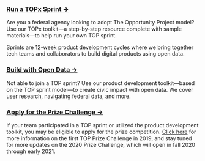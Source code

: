 
### [Run a TOPx Sprint →](https://opportunity.census.gov/topx-toolkit/introduction/)
Are you a federal agency looking to adopt The Opportunity Project model? Use our TOPx toolkit—a step-by-step resource complete with sample materials—to help run your own TOP sprint.

Sprints are 12-week product development cycles where we bring together tech teams and collaborators to build digital products using open data.

### [Build with Open Data →]({{site.baseurl}}/product-development/toolkit) 
Not able to join a TOP sprint? Use our product development toolkit—based on the TOP sprint model—to create civic impact with open data. We cover user research, navigating federal data, and more.

### [Apply for the Prize Challenge →]({{site.baseurl}}/prize-challenge)
If your team participated in a TOP sprint or utilized the product development toolkit, you may be eligible to apply for the prize competition. [Click here](#) for more information on the first TOP Prize Challenge in 2019, and stay tuned for more updates on the 2020 Prize Challenge, which will open in fall 2020 through early 2021. 